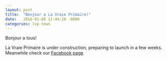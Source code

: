 ```yaml
---
layout: post
title:  "Bonjour a La Vraie Primaire!"
date:   2016-02-08 11:44:20 -0800
categories: lvp news 
---
```


Bonjour a tous!

La Vraie Primaire is under construction, preparing to launch in a few weeks. Meanwhile check our [Facebook page][facebook-link]

[facebook-link]: https://www.facebook.com/La-vraie-Primaire-191854841168760/ 
